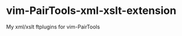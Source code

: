 vim-PairTools-xml-xslt-extension
================================

My xml/xslt ftplugins for vim-PairTools
